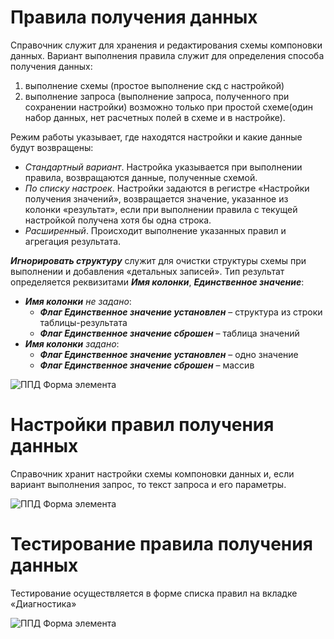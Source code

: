 # Правила получения данных

Справочник служит для хранения и редактирования схемы компоновки данных. Вариант выполнения правила служит для определения способа получения данных: 
1. выполнение схемы (простое выполнение скд с настройкой)
2. выполнение запроса (выполнение запроса, полученного при сохранении настройки) возможно только при простой схеме(один набор данных, нет расчетных полей в схеме и в настройке). 

Режим работы указывает, где находятся настройки и какие данные будут возвращены:
- *Стандартный вариант*. Настройка указывается при выполнении правила, возвращаются данные, полученные схемой.
- *По списку настроек*. Настройки задаются в регистре «Настройки получения значений», возвращается значение, указанное из колонки «результат», если при выполнении правила с текущей настройкой получена хотя бы одна строка.
- *Расширенный*. Происходит выполнение указанных правил и агрегация результата.

__*Игнорировать структуру*__ служит для очистки структуры схемы при выполнении и добавления «детальных записей». 
Тип результат определяется реквизитами __*Имя колонки*__, __*Единственное значение*__: 

+ __*Имя колонки*__ *не задано*:
	- __*Флаг Единственное значение установлен*__ – структура из строки таблицы-результата
	- __*Флаг Единственное значение сброшен*__ – таблица значений
+ __*Имя колонки*__ *задано*:
	- __*Флаг Единственное значение установлен*__ – одно значение
	- __*Флаг Единственное значение сброшен*__ – массив
  
![ППД Форма элемента](/images/ППД.png)
  
# Настройки правил получения данных

Справочник хранит настройки схемы компоновки данных и, если вариант выполнения запрос, то текст запроса и его параметры.

 ![ППД Форма элемента](/images/НастройкаППД.png)

# Тестирование правила получения данных

Тестирование осуществляется в форме списка правил на вкладке «Диагностика»

![ППД Форма элемента](/images/ДиагностикаППД.png)
 
